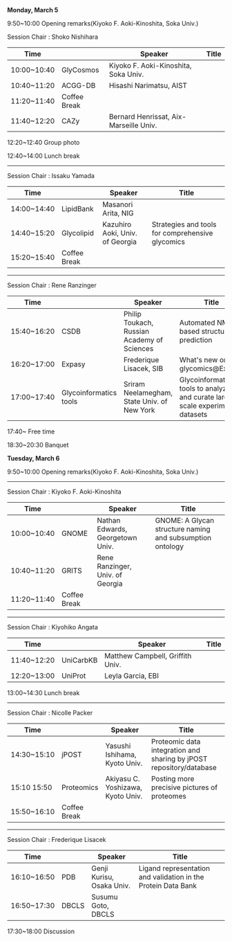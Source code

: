 **Monday, March 5**	

 9:50~10:00 Opening remarks(Kiyoko F. Aoki-Kinoshita, Soka Univ.)
 
Session Chair : Shoko Nishihara

| Time | |Speaker | Title |
|---|---|---|---|
| 10:00~10:40 | GlyCosmos      | Kiyoko F. Aoki-Kinoshita, Soka Univ.  |  |
| 10:40~11:20 | ACGG-DB        | Hisashi Narimatsu, AIST               |  |
| 11:20~11:40 | Coffee Break   |                                       |  |
| 11:40~12:20 | CAZy           | Bernard Henrissat, Aix-Marseille Univ.|  |

12:20~12:40  Group photo

12:40~14:00  Lunch break				

***
Session Chair : Issaku Yamada

| Time | |Speaker | Title |
|---|---|---|---|
| 14:00~14:40 | LipidBank     | Masanori Arita, NIG             |  |
| 14:40~15:20 | Glycolipid    | Kazuhiro Aoki, Univ. of Georgia | Strategies and tools for comprehensive glycomics |
| 15:20~15:40 | Coffee Break  |                                 |  |

***
Session Chair : Rene Ranzinger

| Time | |Speaker | Title |
|---|---|---|---|
| 15:40~16:20 | CSDB                     | Philip Toukach, Russian Academy of Sciences | Automated NMR-based structure prediction |
| 16:20~17:00 | Expasy                   | Frederique Lisacek, SIB                     | What's new on glycomics@ExPAsy  |
| 17:00~17:40 | Glycoinformatics tools   | Sriram Neelamegham, State Univ. of New York | Glycoinformatics tools to analyze and curate large scale experimental datasets |
							
17:40~ Free time

18:30~20:30 Banquet


**Tuesday, March 6**

9:50~10:00 Opening remarks(Kiyoko F. Aoki-Kinoshita, Soka Univ.)

***
Session Chair : Kiyoko F. Aoki-Kinoshita

| Time | |Speaker | Title |
|---|---|---|---|
| 10:00~10:40 | GNOME          | Nathan Edwards, Georgetown Univ.     | GNOME: A Glycan structure naming and subsumption ontology |
| 10:40~11:20 | GRITS          | Rene Ranzinger, Univ. of Georgia     |  |
| 11:20~11:40 | Coffee Break   |                                      |  |

***
Session Chair : Kiyohiko Angata

| Time | |Speaker | Title |
|---|---|---|---|
| 11:40~12:20 | UniCarbKB      | Matthew Campbell, Griffith Univ.     |  |
| 12:20~13:00 | UniProt        | Leyla Garcia, EBI                    |  |
   
13:00~14:30  Lunch break

***
Session Chair : Nicolle Packer

| Time | |Speaker | Title |
|---|---|---|---|
| 14:30~15:10 | jPOST        | Yasushi Ishihama, Kyoto Univ.    | Proteomic data integration and sharing by jPOST repository/database |
| 15:10	15:50 | Proteomics   | Akiyasu C. Yoshizawa, Kyoto Univ.    | Posting more precisive pictures of proteomes |
| 15:50~16:10 | Coffee Break   |  

***
Session Chair : Frederique Lisacek

| Time | |Speaker | Title |
|---|---|---|---|
| 16:10~16:50 | PDB          | Genji Kurisu, Osaka Univ.      | Ligand representation and validation in the Protein Data Bank |
| 16:50~17:30 | DBCLS        | Susumu Goto, DBCLS             |  |

17:30~18:00 Discussion			

